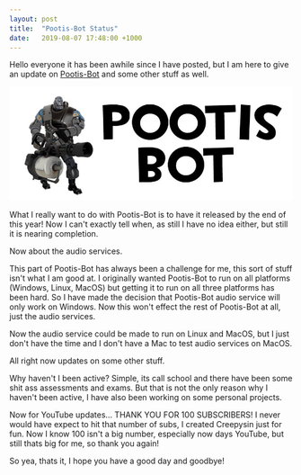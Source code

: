 ```yaml
---
layout: post
title:  "Pootis-Bot Status"
date:   2019-08-07 17:48:00 +1000
---
```


Hello everyone it has been awhile since I have posted, but I am here to give an update on [Pootis-Bot](https://pootis-bot.voltstro.dev) and some other stuff as well.

![Pootis-Bot](/assets/blog/2019/08/07/pootis-bot-status/pootis-bot.jpg)

What I really want to do with Pootis-Bot is to have it released by the end of this year! Now I can't exactly tell when, as still I have no idea either, but still it is nearing completion.

Now about the audio services.

This part of Pootis-Bot has always been a challenge for me, this sort of stuff isn't what I am good at. I originally wanted Pootis-Bot to run on all platforms (Windows, Linux, MacOS) but getting it to run on all three platforms has been hard. So I have made the decision that Pootis-Bot audio service will only work on Windows. Now this won't effect the rest of Pootis-Bot at all, just the audio services.

Now the audio service could be made to run on Linux and MacOS, but I just don't have the time and I don't have a Mac to test audio services on MacOS.

All right now updates on some other stuff.

Why haven't I been active? Simple, its call school and there have been some shit ass assessments and exams. But that is not the only reason why I haven't been active, I have also been working on some personal projects.

Now for YouTube updates... THANK YOU FOR 100 SUBSCRIBERS! I never would have expect to hit that number of subs, I created Creepysin just for fun. Now I know 100 isn't a big number, especially now days YouTube, but still thats big for me, so thank you again!

So yea, thats it, I hope you have a good day and goodbye!
